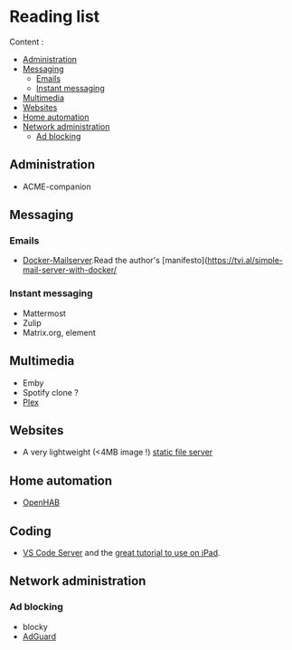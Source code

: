 # Reading list

Content :

- [Administration](#administration)
- [Messaging](#messaging)
  - [Emails](#emails)
  - [Instant messaging](#instant-messaging)
- [Multimedia](#multimedia)
- [Websites](#websites)
- [Home automation](#home-automation)
- [Network administration](#network-administration)
  - [Ad blocking](#ad-blocking)

## Administration

- ACME-companion

## Messaging

### Emails

- [Docker-Mailserver](https://github.com/docker-mailserver/docker-mailserver).Read the author's [manifesto](https://tvi.al/simple-mail-server-with-docker/

### Instant messaging

- Mattermost
- Zulip
- Matrix.org, element

## Multimedia

- Emby
- Spotify clone ?
- [Plex](https://ubuntu.com/appliance/plex)

## Websites

- A very lightweight (<4MB image !) [static file server](https://github.com/halverneus/static-file-server)

## Home automation

- [OpenHAB](https://ubuntu.com/appliance/openhab)

## Coding

- [VS Code Server](https://hub.docker.com/r/codercom/code-server) and the [great tutorial to use on iPad](https://coder.com/docs/code-server/v3.12.0/ipad).

## Network administration

### Ad blocking

- blocky
- [AdGuard](https://ubuntu.com/appliance/adguard)
